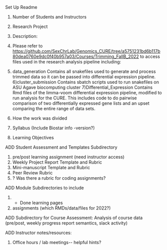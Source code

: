 Set Up Readme
1) Number of Students and Instructors
2) Research Project
3) Description:
4) Please refer to https://github.com/SexChrLab/Genomics_CURE/tree/a5751231bd6b117b80dea0760e9dc0f40b957a03/Courses/Trimming_FallB_2022 to access files used in the research analysis pipeline including:
5) data_generation
Contains all snakefiles used to generate and process trimmed data so it can be passed into differential expression pipeline.
6)cluster_submission
Contains sbatch scripts used to run snakefiles on ASU Agave biocomputing cluster
7)Differential_Expression
Contains Rmd files of the limma-voom differential expression pipeline, modified to run analysis for the CURE. This includes code to do pairwise comparison of two differentially expressed gene lists and an upset comparing the entire range of data sets.

8) How the work was divided
9) Syllabus (Include Biostar info -version?)
10) Learning Objectives

ADD Student Assessment and Templates Subdirectory
1) pre/post learning assignment (need instructor access)
2) Weekly Project Report Template and Rubric
3) Mini-manuscript Template and Rubric
4) Peer Review Rubric
5) ? Was there a rubric for coding assignments?

ADD Module Subdirectories to include
1) + Done learning pages
2) assignments (which RMDs/data/files for 2022?)

ADD Subdirectory for Course Assessment: Analysis of course data (pre/post, weekly progress report semantics, slack activity)
   
ADD Instructor notes/resources:
1) Office hours / lab meetings-- helpful hints?
